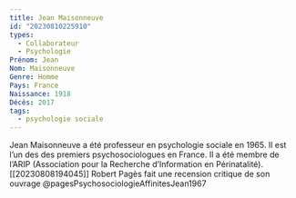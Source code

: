 ```yaml
---
title: Jean Maisonneuve 
id: "20230810225910"
types:
  - Collaborateur
  - Psychologie
Prénom: Jean
Nom: Maisonneuve
Genre: Homme
Pays: France
Naissance: 1918
Décès: 2017
tags:
  - psychologie sociale
---
```


Jean Maisonneuve a été professeur en psychologie sociale en 1965. Il est l’un des des premiers psychosociologues en France. Il a été membre de l’ARIP (Association pour la Recherche d’Information en Périnatalité).  
[[20230808194045]] Robert Pagès fait une recension critique de son ouvrage @pagesPsychosociologieAffinitesJean1967

